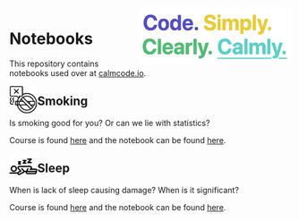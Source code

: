 <img src="calmcode-logo.png" width=272 height=103 align="right">

# Notebooks

This repository contains notebooks used over at [calmcode.io](https://calmcode.io).


<img src="smoking/smoking.svg" width=50 height=50 align="left">

## Smoking 

Is smoking good for you? Or can we lie with statistics?

Course is found [here](https://calmcode.io/smoking/the-dataset.html) and 
the notebook can be found [here](https://github.com/koaning/calm-notebooks/blob/master/smoking/smoking.ipynb).

<img src="sleep/sleep.svg" width=50 height=50 align="left">

## Sleep 

When is lack of sleep causing damage? When is it significant? 

Course is found [here](https://calmcode.io/sleep/the-problem.html) and 
the notebook can be found [here](https://github.com/koaning/calm-notebooks/blob/master/sleep/sleep-research.ipynb).
